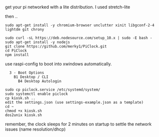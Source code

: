 get your pi networked with a lite distribution.  I used stretch-lite

then ..
```
sudo apt-get install -y chromium-browser unclutter xinit libgconf-2-4 lightdm git chrony

sudo curl -sL https://deb.nodesource.com/setup_10.x | sudo -E bash -  
sudo apt-get install -y nodejs  
git clone https://github.com/merky1/PiClock.git
cd PiClock
npm install   
```
use raspi-config to boot into xwindows automatically.

```
  3 - Boot Options
    B1 Desktop / CLI 
      B4 Desktop Autologin
```
```
sudo cp piclock.service /etc/systemd/system/
sudo systemctl enable piclock
cp kiosk.sh ..
edit the settings.json (use settings-example.json as a template)
cd ~
chmod +x kiosk.sh
dos2unix kiosk.sh
```
remember, the clock sleeps for 2 minutes on startup to settle the network issues (name resolution/dhcp)
